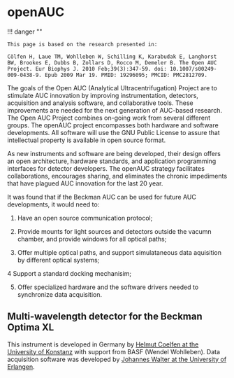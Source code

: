 # openAUC

!!! danger ""

    This page is based on the research presented in:

    Cölfen H, Laue TM, Wohlleben W, Schilling K, Karabudak E, Langhorst BW, Brookes E, Dubbs B, Zollars D, Rocco M, Demeler B. The Open AUC Project. Eur Biophys J. 2010 Feb;39(3):347-59. doi: 10.1007/s00249-009-0438-9. Epub 2009 Mar 19. PMID: 19296095; PMCID: PMC2812709.

The goals of the Open AUC (Analytical Ultracentrifugation) Project are to stimulate AUC innovation by improving instrumentation, detectors, acquisition and analysis software, and collaborative tools. These improvements are needed for the next generation of AUC-based research. The Open AUC Project combines on-going work from several different groups. The openAUC project encompasses both hardware and software developments. All software will use the GNU Public License to assure that intellectual property is available in open source format.

As new instruments and software are being developed, their design offers an open architecture, hardware standards, and application programming interfaces for detector developers. The openAUC strategy facilitates collaborations, encourages sharing, and eliminates the chronic impediments that have plagued AUC innovation for the last 20 year.

It was found that if the Beckman AUC can be used for future AUC developments, it would need to:

1. Have an open source communication protocol;

2. Provide mounts for light sources and detectors outside the vacumn chamber, and provide windows for all optical paths;

3. Offer multiple optical paths, and support simulataneous data aquisition by different optical systems;

4 Support a standard docking mechanisim;

5. Offer specialized hardware and the software drivers needed to synchronize data acquisition.

## Multi-wavelength detector for the Beckman Optima XL

This instrument is developed in Germany by [Helmut Coelfen at the University of Konstanz](https://www.chemie.uni-konstanz.de/coelfen/team/prof-dr-helmut-coelfen/) with support from BASF (Wendel Wohlleben). Data acquisition software was developed by [Johannes Walter at the University of Erlangen](https://www.lfg.tf.fau.de/person/walter-johannes-dr-ing/). 